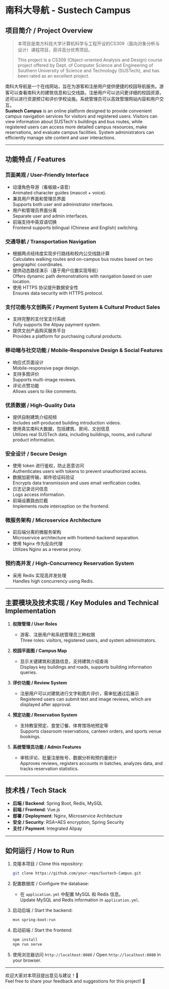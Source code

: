 # 南科大导航 - Sustech Campus

## 项目简介 / Project Overview  
> 本项目是南方科技大学计算机科学与工程开设的CS309（面向对象分析与设计）课程项目，获评高分优秀项目。
> 
> This project is a CS309 (Object-oriented Analysis and Design) course project offered by Dept. of Computer Science and Engineering of Southern University of Science and Technology (SUSTech), and has been rated as an excellent project.

南科大导航是一个在线网站，旨在为游客和注册用户提供便捷的校园导航服务。游客可以查看南科大的建筑信息和公交线路，注册用户可以访问更详细的校园资源，还可以进行资源预订和评价学校设施。系统管理员可以高效管理网站内容和用户交互。  
**Sustech Campus** is an online platform designed to provide convenient campus navigation services for visitors and registered users. Visitors can view information about SUSTech's buildings and bus routes, while registered users can access more detailed campus resources, make reservations, and evaluate campus facilities. System administrators can efficiently manage site content and user interactions.

---

## 功能特点 / Features  

### 页面美观 / User-Friendly Interface  
- 动漫角色导游（看板娘+语音）  
  Animated character guides (mascot + voice).  
- 兼具用户界面和管理员界面  
  Supports both user and administrator interfaces.  
- 用户和管理员界面分离  
  Separate user and admin interfaces.  
- 前端支持中英双语切换  
  Frontend supports bilingual (Chinese and English) switching.  

### 交通导航 / Transportation Navigation  
- 根据两点经纬度实现步行路线和校内公交线路计算  
  Calculates walking routes and on-campus bus routes based on two geographic coordinates.  
- 提供动态路径演示（基于用户位置实现导航）  
  Offers dynamic path demonstrations with navigation based on user location.  
- 使用 HTTPS 协议提升数据安全性  
  Ensures data security with HTTPS protocol.  

### 支付功能与文创购买 / Payment System & Cultural Product Sales  
- 支持完整的支付宝支付系统  
  Fully supports the Alipay payment system.  
- 提供文创产品购买服务平台  
  Provides a platform for purchasing cultural products.  

### 移动端与社交功能 / Mobile-Responsive Design & Social Features  
- 响应式页面设计  
  Mobile-responsive page design.  
- 支持多图评价  
  Supports multi-image reviews.  
- 评论点赞功能  
  Allows users to like comments.  

### 优质数据 / High-Quality Data  
- 提供自制建筑介绍视频  
  Includes self-produced building introduction videos.  
- 使用真实南科大数据，包括建筑、房间、文创信息  
  Utilizes real SUSTech data, including buildings, rooms, and cultural product information.  

### 安全设计 / Secure Design  
- 使用 token 进行鉴权，防止恶意访问  
  Authenticates users with tokens to prevent unauthorized access.  
- 数据加密传输，邮件验证码验证  
  Encrypts data transmission and uses email verification codes.  
- 日志记录访问信息  
  Logs access information.  
- 前端设置路由拦截  
  Implements route interception on the frontend.  

### 微服务架构 / Microservice Architecture  
- 前后端分离的微服务架构  
  Microservice architecture with frontend-backend separation.  
- 使用 Nginx 作为反向代理  
  Utilizes Nginx as a reverse proxy.  

### 预约高并发 / High-Concurrency Reservation System  
- 采用 Redis 实现高并发处理  
  Handles high concurrency using Redis.  

---

## 主要模块及技术实现 / Key Modules and Technical Implementation  

1. **权限管理 / User Roles**  
   - 游客、注册用户和系统管理员三种权限  
     Three roles: visitors, registered users, and system administrators.  

2. **校园平面图 / Campus Map**  
   - 显示关键建筑和道路信息，支持建筑介绍查询  
     Displays key buildings and roads, supports building information queries.  

3. **评价功能 / Review System**  
   - 注册用户可以对建筑进行文字和图片评价，需审批通过后展示  
     Registered users can submit text and image reviews, which are displayed after approval.  

4. **预定功能 / Reservation System**  
   - 支持教室预定、食堂订餐、体育馆场地预定等  
     Supports classroom reservations, canteen orders, and sports venue bookings.  

5. **系统管理员功能 / Admin Features**  
   - 审核评论、批量注册账号、数据分析和预约量统计  
     Approves reviews, registers accounts in batches, analyzes data, and tracks reservation statistics.  

---

## 技术栈 / Tech Stack  

- **后端 / Backend**: Spring Boot, Redis, MySQL  
- **前端 / Frontend**: Vue.js  
- **部署 / Deployment**: Nginx, Microservice Architecture  
- **安全 / Security**: RSA+AES encryption, Spring Security  
- **支付 / Payment**: Integrated Alipay  

---

## 如何运行 / How to Run  

1. 克隆本项目 / Clone this repository:  
   ```bash
   git clone https://github.com/your-repo/Sustech-Campus.git
   ```  

2. 配置数据库 / Configure the database:  
   - 在 `application.yml` 中配置 MySQL 和 Redis 信息。  
     Update MySQL and Redis information in `application.yml`.  

3. 启动后端 / Start the backend:  
   ```bash
   mvn spring-boot:run
   ```  

4. 启动前端 / Start the frontend:  
   ```bash
   npm install
   npm run serve
   ```  

5. 使用浏览器访问 `http://localhost:8080` / Open `http://localhost:8080` in your browser.  

---

欢迎大家对本项目提出意见与建议！🎉  
Feel free to share your feedback and suggestions for this project! 🎉  
